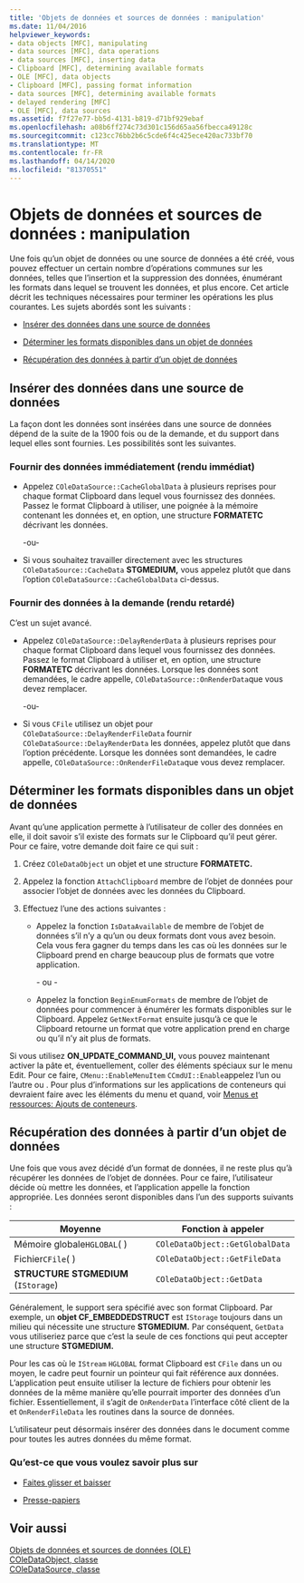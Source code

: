 ```yaml
---
title: 'Objets de données et sources de données : manipulation'
ms.date: 11/04/2016
helpviewer_keywords:
- data objects [MFC], manipulating
- data sources [MFC], data operations
- data sources [MFC], inserting data
- Clipboard [MFC], determining available formats
- OLE [MFC], data objects
- Clipboard [MFC], passing format information
- data sources [MFC], determining available formats
- delayed rendering [MFC]
- OLE [MFC], data sources
ms.assetid: f7f27e77-bb5d-4131-b819-d71bf929ebaf
ms.openlocfilehash: a08b6ff274c73d301c156d65aa56fbecca49128c
ms.sourcegitcommit: c123cc76bb2b6c5cde6f4c425ece420ac733bf70
ms.translationtype: MT
ms.contentlocale: fr-FR
ms.lasthandoff: 04/14/2020
ms.locfileid: "81370551"
---
```

# <a name="data-objects-and-data-sources-manipulation"></a>Objets de données et sources de données : manipulation

Une fois qu’un objet de données ou une source de données a été créé, vous pouvez effectuer un certain nombre d’opérations communes sur les données, telles que l’insertion et la suppression des données, énumérant les formats dans lequel se trouvent les données, et plus encore. Cet article décrit les techniques nécessaires pour terminer les opérations les plus courantes. Les sujets abordés sont les suivants :

- [Insérer des données dans une source de données](#_core_inserting_data_into_a_data_source)

- [Déterminer les formats disponibles dans un objet de données](#_core_determining_the_formats_available_in_a_data_object)

- [Récupération des données à partir d’un objet de données](#_core_retrieving_data_from_a_data_object)

## <a name="inserting-data-into-a-data-source"></a><a name="_core_inserting_data_into_a_data_source"></a>Insérer des données dans une source de données

La façon dont les données sont insérées dans une source de données dépend de la suite de la 1900 fois ou de la demande, et du support dans lequel elles sont fournies. Les possibilités sont les suivantes.

### <a name="supplying-data-immediately-immediate-rendering"></a>Fournir des données immédiatement (rendu immédiat)

- Appelez `COleDataSource::CacheGlobalData` à plusieurs reprises pour chaque format Clipboard dans lequel vous fournissez des données. Passez le format Clipboard à utiliser, une poignée à la mémoire contenant les données et, en option, une structure **FORMATETC** décrivant les données.

     -ou-

- Si vous souhaitez travailler directement avec les structures `COleDataSource::CacheData` **STGMEDIUM,** vous appelez plutôt que dans l’option `COleDataSource::CacheGlobalData` ci-dessus.

### <a name="supplying-data-on-demand-delayed-rendering"></a>Fournir des données à la demande (rendu retardé)

C’est un sujet avancé.

- Appelez `COleDataSource::DelayRenderData` à plusieurs reprises pour chaque format Clipboard dans lequel vous fournissez des données. Passez le format Clipboard à utiliser et, en option, une structure **FORMATETC** décrivant les données. Lorsque les données sont demandées, le cadre appelle, `COleDataSource::OnRenderData`que vous devez remplacer.

     -ou-

- Si vous `CFile` utilisez un objet pour `COleDataSource::DelayRenderFileData` fournir `COleDataSource::DelayRenderData` les données, appelez plutôt que dans l’option précédente. Lorsque les données sont demandées, le cadre appelle, `COleDataSource::OnRenderFileData`que vous devez remplacer.

## <a name="determining-the-formats-available-in-a-data-object"></a><a name="_core_determining_the_formats_available_in_a_data_object"></a>Déterminer les formats disponibles dans un objet de données

Avant qu’une application permette à l’utilisateur de coller des données en elle, il doit savoir s’il existe des formats sur le Clipboard qu’il peut gérer. Pour ce faire, votre demande doit faire ce qui suit :

1. Créez `COleDataObject` un objet et une structure **FORMATETC.**

1. Appelez la fonction `AttachClipboard` membre de l’objet de données pour associer l’objet de données avec les données du Clipboard.

1. Effectuez l’une des actions suivantes :

   - Appelez la fonction `IsDataAvailable` de membre de l’objet de données s’il n’y a qu’un ou deux formats dont vous avez besoin. Cela vous fera gagner du temps dans les cas où les données sur le Clipboard prend en charge beaucoup plus de formats que votre application.

     \- ou -

   - Appelez la fonction `BeginEnumFormats` de membre de l’objet de données pour commencer à énumérer les formats disponibles sur le Clipboard. Appelez `GetNextFormat` ensuite jusqu’à ce que le Clipboard retourne un format que votre application prend en charge ou qu’il n’y ait plus de formats.

Si vous utilisez **ON_UPDATE_COMMAND_UI,** vous pouvez maintenant activer la pâte et, éventuellement, coller des éléments spéciaux sur le menu Edit. Pour ce faire, `CMenu::EnableMenuItem` `CCmdUI::Enable`appelez l’un ou l’autre ou . Pour plus d’informations sur les applications de conteneurs qui devraient faire avec les éléments du menu et quand, voir [Menus et ressources: Ajouts de conteneurs](../mfc/menus-and-resources-container-additions.md).

## <a name="retrieving-data-from-a-data-object"></a><a name="_core_retrieving_data_from_a_data_object"></a>Récupération des données à partir d’un objet de données

Une fois que vous avez décidé d’un format de données, il ne reste plus qu’à récupérer les données de l’objet de données. Pour ce faire, l’utilisateur décide où mettre les données, et l’application appelle la fonction appropriée. Les données seront disponibles dans l’un des supports suivants :

|Moyenne|Fonction à appeler|
|------------|----------------------|
|Mémoire globale`HGLOBAL`( )|`COleDataObject::GetGlobalData`|
|Fichier`CFile`( )|`COleDataObject::GetFileData`|
|**STRUCTURE STGMEDIUM** (`IStorage`)|`COleDataObject::GetData`|

Généralement, le support sera spécifié avec son format Clipboard. Par exemple, un **objet CF_EMBEDDEDSTRUCT** est `IStorage` toujours dans un milieu qui nécessite une structure **STGMEDIUM.** Par conséquent, `GetData` vous utiliseriez parce que c’est la seule de ces fonctions qui peut accepter une structure **STGMEDIUM.**

Pour les cas où le `IStream` `HGLOBAL` format Clipboard est `CFile` dans un ou moyen, le cadre peut fournir un pointeur qui fait référence aux données. L’application peut ensuite utiliser la lecture de fichiers pour obtenir les données de la même manière qu’elle pourrait importer des données d’un fichier. Essentiellement, il s’agit de `OnRenderData` l’interface côté client de la et `OnRenderFileData` les routines dans la source de données.

L’utilisateur peut désormais insérer des données dans le document comme pour toutes les autres données du même format.

### <a name="what-do-you-want-to-know-more-about"></a>Qu’est-ce que vous voulez savoir plus sur

- [Faites glisser et baisser](../mfc/drag-and-drop-ole.md)

- [Presse-papiers](../mfc/clipboard.md)

## <a name="see-also"></a>Voir aussi

[Objets de données et sources de données (OLE)](../mfc/data-objects-and-data-sources-ole.md)<br/>
[COleDataObject, classe](../mfc/reference/coledataobject-class.md)<br/>
[COleDataSource, classe](../mfc/reference/coledatasource-class.md)
